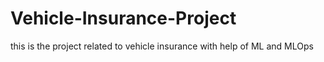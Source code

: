 # Vehicle-Insurance-Project
this is the project related to vehicle insurance with help of ML and MLOps
